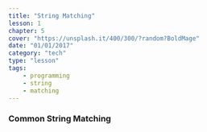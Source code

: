 ```yaml
---
title: "String Matching"
lesson: 1
chapter: 5
cover: "https://unsplash.it/400/300/?random?BoldMage"
date: "01/01/2017"
category: "tech"
type: "lesson"
tags:
    - programming
    - string
    - matching
---
```


### Common String Matching


